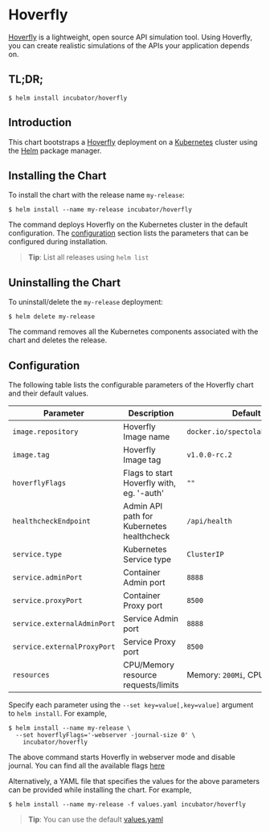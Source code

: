 # Hoverfly

[Hoverfly](https://hoverfly.io/) is a lightweight, open source API simulation tool. Using Hoverfly, you can create realistic simulations of the APIs your application depends on.


## TL;DR;

```console
$ helm install incubator/hoverfly
```

## Introduction

This chart bootstraps a [Hoverfly](https://hoverfly.io/) deployment on a [Kubernetes](http://kubernetes.io) cluster using the [Helm](https://helm.sh) package manager.


## Installing the Chart

To install the chart with the release name `my-release`:

```console
$ helm install --name my-release incubator/hoverfly
```

The command deploys Hoverfly on the Kubernetes cluster in the default configuration. The [configuration](#configuration) section lists the parameters that can be configured during installation.

> **Tip**: List all releases using `helm list`

## Uninstalling the Chart

To uninstall/delete the `my-release` deployment:

```console
$ helm delete my-release
```

The command removes all the Kubernetes components associated with the chart and deletes the release.

## Configuration

The following table lists the configurable parameters of the Hoverfly chart and their default values.

| Parameter                         | Description                                | Default                                                   |
| --------------------------------- | ------------------------------------------ | --------------------------------------------------------- |
| `image.repository`                | Hoverfly Image name                        | `docker.io/spectolabs/hoverfly`                           |
| `image.tag`                       | Hoverfly Image tag                         | `v1.0.0-rc.2`                                             |
| `hoverflyFlags`                   | Flags to start Hoverfly with, eg. '-auth'  | `""`                                                      |
| `healthcheckEndpoint`             | Admin API path for Kubernetes healthcheck  | `/api/health`                                             |
| `service.type`                    | Kubernetes Service type                    | `ClusterIP`                                               |
| `service.adminPort`               | Container Admin port                       | `8888`                                                    |
| `service.proxyPort`               | Container Proxy port                       | `8500`                                                    |
| `service.externalAdminPort`       | Service Admin port                         | `8888`                                                    |
| `service.externalProxyPort`       | Service Proxy port                         | `8500`                                                    |
| `resources`                       | CPU/Memory resource requests/limits        | Memory: `200Mi`, CPU: `0.2`                               |

Specify each parameter using the `--set key=value[,key=value]` argument to `helm install`. For example,

```console
$ helm install --name my-release \
  --set hoverflyFlags='-webserver -journal-size 0' \
    incubator/hoverfly
```

The above command starts Hoverfly in webserver mode and disable journal. You can find all the available flags [here](https://hoverfly.readthedocs.io/en/latest/pages/reference/hoverfly/hoverflycommands.html)

Alternatively, a YAML file that specifies the values for the above parameters can be provided while installing the chart. For example,

```console
$ helm install --name my-release -f values.yaml incubator/hoverfly
```

> **Tip**: You can use the default [values.yaml](values.yaml)
